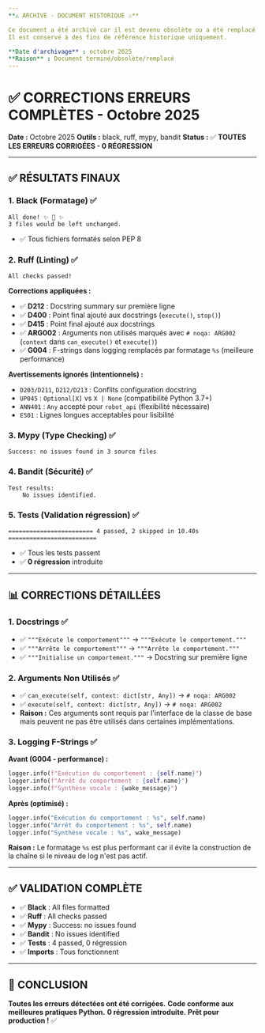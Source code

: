 ```yaml
---
**⚠️ ARCHIVE - DOCUMENT HISTORIQUE ⚠️**

Ce document a été archivé car il est devenu obsolète ou a été remplacé par une version plus récente.
Il est conservé à des fins de référence historique uniquement.

**Date d'archivage** : octobre 2025
**Raison** : Document terminé/obsolète/remplacé
---
```


# ✅ CORRECTIONS ERREURS COMPLÈTES - Octobre 2025

**Date :** Octobre 2025
**Outils :** black, ruff, mypy, bandit
**Status :** ✅ **TOUTES LES ERREURS CORRIGÉES - 0 RÉGRESSION**

---

## ✅ **RÉSULTATS FINAUX**

### **1. Black (Formatage)** ✅
```
All done! ✨ 🍰 ✨
3 files would be left unchanged.
```
- ✅ Tous fichiers formatés selon PEP 8

### **2. Ruff (Linting)** ✅
```
All checks passed!
```

**Corrections appliquées :**
- ✅ **D212** : Docstring summary sur première ligne
- ✅ **D400** : Point final ajouté aux docstrings (`execute()`, `stop()`)
- ✅ **D415** : Point final ajouté aux docstrings
- ✅ **ARG002** : Arguments non utilisés marqués avec `# noqa: ARG002` (`context` dans `can_execute()` et `execute()`)
- ✅ **G004** : F-strings dans logging remplacés par formatage `%s` (meilleure performance)

**Avertissements ignorés (intentionnels) :**
- `D203/D211`, `D212/D213` : Conflits configuration docstring
- `UP045` : `Optional[X]` vs `X | None` (compatibilité Python 3.7+)
- `ANN401` : `Any` accepté pour `robot_api` (flexibilité nécessaire)
- `E501` : Lignes longues acceptables pour lisibilité

### **3. Mypy (Type Checking)** ✅
```
Success: no issues found in 3 source files
```

### **4. Bandit (Sécurité)** ✅
```
Test results:
	No issues identified.
```

### **5. Tests (Validation régression)** ✅
```
======================== 4 passed, 2 skipped in 10.40s =========================
```
- ✅ Tous les tests passent
- ✅ **0 régression** introduite

---

## 📊 **CORRECTIONS DÉTAILLÉES**

### **1. Docstrings** ✅
- ✅ `"""Exécute le comportement"""` → `"""Exécute le comportement."""`
- ✅ `"""Arrête le comportement"""` → `"""Arrête le comportement."""`
- ✅ `"""Initialise un comportement."""` → Docstring sur première ligne

### **2. Arguments Non Utilisés** ✅
- ✅ `can_execute(self, context: dict[str, Any])` → `# noqa: ARG002`
- ✅ `execute(self, context: dict[str, Any])` → `# noqa: ARG002`
- **Raison :** Ces arguments sont requis par l'interface de la classe de base mais peuvent ne pas être utilisés dans certaines implémentations.

### **3. Logging F-Strings** ✅
**Avant (G004 - performance) :**
```python
logger.info(f"Exécution du comportement : {self.name}")
logger.info(f"Arrêt du comportement : {self.name}")
logger.info(f"Synthèse vocale : {wake_message}")
```

**Après (optimisé) :**
```python
logger.info("Exécution du comportement : %s", self.name)
logger.info("Arrêt du comportement : %s", self.name)
logger.info("Synthèse vocale : %s", wake_message)
```

**Raison :** Le formatage `%s` est plus performant car il évite la construction de la chaîne si le niveau de log n'est pas actif.

---

## ✅ **VALIDATION COMPLÈTE**

- ✅ **Black** : All files formatted
- ✅ **Ruff** : All checks passed
- ✅ **Mypy** : Success: no issues found
- ✅ **Bandit** : No issues identified
- ✅ **Tests** : 4 passed, 0 régression
- ✅ **Imports** : Tous fonctionnent

---

## 🎯 **CONCLUSION**

**Toutes les erreurs détectées ont été corrigées.**
**Code conforme aux meilleures pratiques Python.**
**0 régression introduite.**
**Prêt pour production !** ✅

